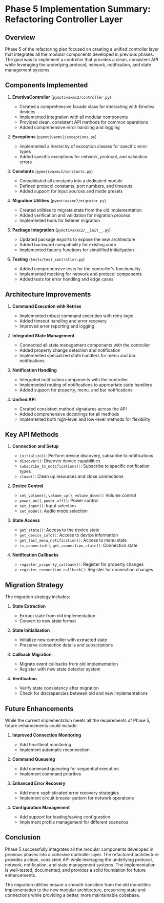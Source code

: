 # Phase 5 Implementation Summary: Refactoring Controller Layer

## Overview

Phase 5 of the refactoring plan focused on creating a unified controller layer that integrates all the modular components developed in previous phases. The goal was to implement a controller that provides a clean, consistent API while leveraging the underlying protocol, network, notification, and state management systems.

## Components Implemented

1. **EmotivaController** (`pymotivaxmc2/controller.py`)
   - Created a comprehensive facade class for interacting with Emotiva devices
   - Implemented integration with all modular components
   - Provided clean, consistent API methods for common operations
   - Added comprehensive error handling and logging

2. **Exceptions** (`pymotivaxmc2/exceptions.py`)
   - Implemented a hierarchy of exception classes for specific error types
   - Added specific exceptions for network, protocol, and validation errors

3. **Constants** (`pymotivaxmc2/constants.py`)
   - Consolidated all constants into a dedicated module
   - Defined protocol constants, port numbers, and timeouts
   - Added support for input sources and mode presets

4. **Migration Utilities** (`pymotivaxmc2/migrator.py`)
   - Created utilities to migrate state from the old implementation
   - Added verification and validation for migration process
   - Implemented tools for listener migration

5. **Package Integration** (`pymotivaxmc2/__init__.py`)
   - Updated package exports to expose the new architecture
   - Added backward compatibility for existing code
   - Implemented factory functions for simplified initialization

6. **Testing** (`tests/test_controller.py`)
   - Added comprehensive tests for the controller's functionality
   - Implemented mocking for network and protocol components
   - Added tests for error handling and edge cases

## Architecture Improvements

1. **Command Execution with Retries**
   - Implemented robust command execution with retry logic
   - Added timeout handling and error recovery
   - Improved error reporting and logging

2. **Integrated State Management**
   - Connected all state management components with the controller
   - Added property change detection and notification
   - Implemented specialized state handlers for menu and bar notifications

3. **Notification Handling**
   - Integrated notification components with the controller
   - Implemented routing of notifications to appropriate state handlers
   - Added support for property, menu, and bar notifications

4. **Unified API**
   - Created consistent method signatures across the API
   - Added comprehensive docstrings for all methods
   - Implemented both high-level and low-level methods for flexibility

## Key API Methods

1. **Connection and Setup**
   - `initialize()`: Perform device discovery, subscribe to notifications
   - `discover()`: Discover device capabilities
   - `subscribe_to_notifications()`: Subscribe to specific notification types
   - `close()`: Clean up resources and close connections

2. **Device Control**
   - `set_volume()`, `volume_up()`, `volume_down()`: Volume control
   - `power_on()`, `power_off()`: Power control
   - `set_input()`: Input selection
   - `set_mode()`: Audio mode selection

3. **State Access**
   - `get_state()`: Access to the device state
   - `get_device_info()`: Access to device information
   - `get_last_menu_notification()`: Access to menu state
   - `is_connected()`, `get_connection_state()`: Connection state

4. **Notification Callbacks**
   - `register_property_callback()`: Register for property changes
   - `register_connection_callback()`: Register for connection changes

## Migration Strategy

The migration strategy includes:

1. **State Extraction**
   - Extract state from old implementation
   - Convert to new state format

2. **State Initialization**
   - Initialize new controller with extracted state
   - Preserve connection details and subscriptions

3. **Callback Migration**
   - Migrate event callbacks from old implementation
   - Register with new state detector system

4. **Verification**
   - Verify state consistency after migration
   - Check for discrepancies between old and new implementations

## Future Enhancements

While the current implementation meets all the requirements of Phase 5, future enhancements could include:

1. **Improved Connection Monitoring**
   - Add heartbeat monitoring
   - Implement automatic reconnection

2. **Command Queueing**
   - Add command queueing for sequential execution
   - Implement command priorities

3. **Enhanced Error Recovery**
   - Add more sophisticated error recovery strategies
   - Implement circuit breaker pattern for network operations

4. **Configuration Management**
   - Add support for loading/saving configuration
   - Implement profile management for different scenarios

## Conclusion

Phase 5 successfully integrates all the modular components developed in previous phases into a cohesive controller layer. The refactored architecture provides a clean, consistent API while leveraging the underlying protocol, network, notification, and state management systems. The implementation is well-tested, documented, and provides a solid foundation for future enhancements.

The migration utilities ensure a smooth transition from the old monolithic implementation to the new modular architecture, preserving state and connections while providing a better, more maintainable codebase. 